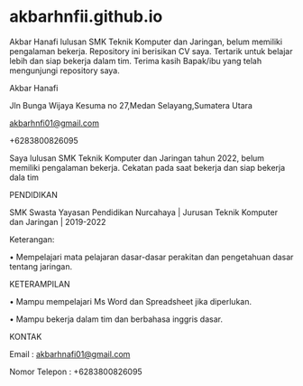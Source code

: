 # akbarhnfii.github.io
Akbar Hanafi lulusan SMK Teknik Komputer dan Jaringan, belum memiliki pengalaman bekerja. Repository ini berisikan CV saya. Tertarik untuk belajar lebih dan siap bekerja dalam tim. Terima kasih Bapak/ibu yang telah mengunjungi repository saya.

Akbar Hanafi

Jln Bunga Wijaya Kesuma no 27,Medan Selayang,Sumatera Utara

akbarhnfi01@gmail.com

+6283800826095

Saya lulusan SMK Teknik Komputer dan Jaringan tahun 2022, belum memiliki pengalaman bekerja.
Cekatan pada saat bekerja dan siap bekerja dala tim

PENDIDIKAN

SMK Swasta Yayasan Pendidikan Nurcahaya | Jurusan Teknik Komputer dan Jaringan | 2019-2022

Keterangan:

• Mempelajari mata pelajaran dasar-dasar perakitan dan pengetahuan dasar tentang jaringan.

KETERAMPILAN

• Mampu mempelajari Ms Word dan Spreadsheet jika diperlukan.

• Mampu bekerja dalam tim dan berbahasa inggris dasar.


KONTAK

Email : akbarhnafi01@gmail.com

Nomor Telepon : +6283800826095


